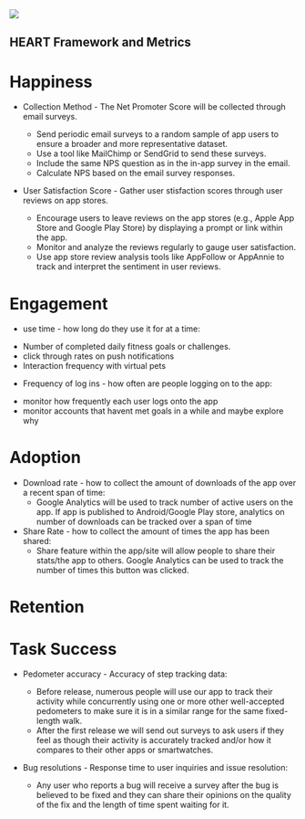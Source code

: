 
<img src="https://github.com/tanyavm7/walk_a_pal/blob/main/res/HEART-Framework.pdf">

## HEART Framework and Metrics

# Happiness
* Collection Method - The Net Promoter Score will be collected through email surveys.
   - Send periodic email surveys to a random sample of app users to ensure a broader and more representative dataset.
   - Use a tool like MailChimp or SendGrid to send these surveys.
   - Include the same NPS question as in the in-app survey in the email.
   - Calculate NPS based on the email survey responses.
     
* User Satisfaction Score - Gather user stisfaction scores through user reviews on app stores.
   - Encourage users to leave reviews on the app stores (e.g., Apple App Store and Google Play Store) by displaying a prompt or link within the app.
   - Monitor and analyze the reviews regularly to gauge user satisfaction.
   - Use app store review analysis tools like AppFollow or AppAnnie to track and interpret the sentiment in user reviews.
  
# Engagement 
* use time - how long do they use it for at a time: 
- Number of completed daily fitness goals or challenges.
- click through rates on push notifications
-  Interaction frequency with virtual pets

* Frequency of log ins - how often are people logging on to the app:
- monitor how frequently each user logs onto the app
- monitor accounts that havent met goals in a while and maybe explore why

# Adoption
* Download rate - how to collect the amount of downloads of the app over a recent span of time:
  - Google Analytics will be used to track number of active users on the app. If app is published
  to Android/Google Play store, analytics on number of downloads can be tracked over a span of time
* Share Rate - how to collect the amount of times the app has been shared:
  - Share feature within the app/site will allow people to share their stats/the app to others. Google
  Analytics can be used to track the number of times this button was clicked. 

# Retention


# Task Success
* Pedometer accuracy - Accuracy of step tracking data:
  - Before release, numerous people will use our app to track their activity while concurrently using one or more other well-accepted pedometers to make sure it is in a similar range for the same fixed-length walk.
  - After the first release we will send out surveys to ask users if they feel as though their activity is accurately tracked and/or how it compares to their other apps or smartwatches. 
  
* Bug resolutions - Response time to user inquiries and issue resolution:
  - Any user who reports a bug will receive a survey after the bug is believed to be fixed and they can share their opinions on the quality of the fix and the length of time spent waiting for it.
